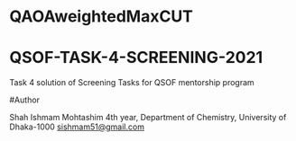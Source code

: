# QAOAweightedMaxCUT

# QSOF-TASK-4-SCREENING-2021
Task 4 solution of Screening Tasks for QSOF mentorship program



#Author


Shah Ishmam Mohtashim
4th year, Department of Chemistry, University of Dhaka-1000
sishmam51@gmail.com


